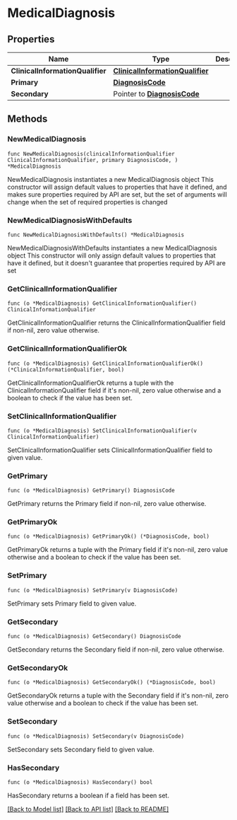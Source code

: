 # MedicalDiagnosis

## Properties

Name | Type | Description | Notes
------------ | ------------- | ------------- | -------------
**ClinicalInformationQualifier** | [**ClinicalInformationQualifier**](ClinicalInformationQualifier.md) |  | 
**Primary** | [**DiagnosisCode**](DiagnosisCode.md) |  | 
**Secondary** | Pointer to [**DiagnosisCode**](DiagnosisCode.md) |  | [optional] 

## Methods

### NewMedicalDiagnosis

`func NewMedicalDiagnosis(clinicalInformationQualifier ClinicalInformationQualifier, primary DiagnosisCode, ) *MedicalDiagnosis`

NewMedicalDiagnosis instantiates a new MedicalDiagnosis object
This constructor will assign default values to properties that have it defined,
and makes sure properties required by API are set, but the set of arguments
will change when the set of required properties is changed

### NewMedicalDiagnosisWithDefaults

`func NewMedicalDiagnosisWithDefaults() *MedicalDiagnosis`

NewMedicalDiagnosisWithDefaults instantiates a new MedicalDiagnosis object
This constructor will only assign default values to properties that have it defined,
but it doesn't guarantee that properties required by API are set

### GetClinicalInformationQualifier

`func (o *MedicalDiagnosis) GetClinicalInformationQualifier() ClinicalInformationQualifier`

GetClinicalInformationQualifier returns the ClinicalInformationQualifier field if non-nil, zero value otherwise.

### GetClinicalInformationQualifierOk

`func (o *MedicalDiagnosis) GetClinicalInformationQualifierOk() (*ClinicalInformationQualifier, bool)`

GetClinicalInformationQualifierOk returns a tuple with the ClinicalInformationQualifier field if it's non-nil, zero value otherwise
and a boolean to check if the value has been set.

### SetClinicalInformationQualifier

`func (o *MedicalDiagnosis) SetClinicalInformationQualifier(v ClinicalInformationQualifier)`

SetClinicalInformationQualifier sets ClinicalInformationQualifier field to given value.


### GetPrimary

`func (o *MedicalDiagnosis) GetPrimary() DiagnosisCode`

GetPrimary returns the Primary field if non-nil, zero value otherwise.

### GetPrimaryOk

`func (o *MedicalDiagnosis) GetPrimaryOk() (*DiagnosisCode, bool)`

GetPrimaryOk returns a tuple with the Primary field if it's non-nil, zero value otherwise
and a boolean to check if the value has been set.

### SetPrimary

`func (o *MedicalDiagnosis) SetPrimary(v DiagnosisCode)`

SetPrimary sets Primary field to given value.


### GetSecondary

`func (o *MedicalDiagnosis) GetSecondary() DiagnosisCode`

GetSecondary returns the Secondary field if non-nil, zero value otherwise.

### GetSecondaryOk

`func (o *MedicalDiagnosis) GetSecondaryOk() (*DiagnosisCode, bool)`

GetSecondaryOk returns a tuple with the Secondary field if it's non-nil, zero value otherwise
and a boolean to check if the value has been set.

### SetSecondary

`func (o *MedicalDiagnosis) SetSecondary(v DiagnosisCode)`

SetSecondary sets Secondary field to given value.

### HasSecondary

`func (o *MedicalDiagnosis) HasSecondary() bool`

HasSecondary returns a boolean if a field has been set.


[[Back to Model list]](../README.md#documentation-for-models) [[Back to API list]](../README.md#documentation-for-api-endpoints) [[Back to README]](../README.md)



